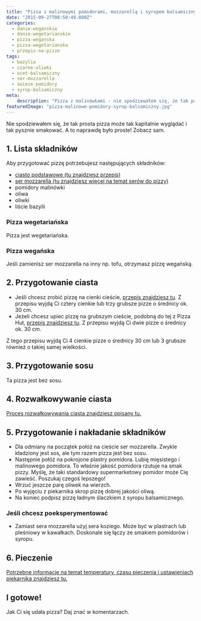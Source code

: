 ```yaml
---
title: "Pizza z malinowymi pomidorami, mozzarellą i syropem balsamicznym"
date: "2015-09-27T08:50:49.000Z"
categories: 
  - danie-weganskie
  - danie-wegetarianskie
  - pizza-weganska
  - pizza-wegetarianska
  - przepis-na-pizze
tags: 
  - bazylia
  - czarne-oliwki
  - ocet-balsamiczny
  - ser-mozzarella
  - swieze-pomidory
  - syrop-balsamiczny
meta: 
    description: "Pizza z malinówkami - nie spodziewałem się, że tak prosta pizza może tak kapitalnie wyglądać i tak pysznie smakować. A to naprawdę było proste!"
featuredImage: "pizza-malinowe-pomidory-syrop-balsamiczny.jpg"
---
```


Nie spodziewałem się, że tak prosta pizza może tak kapitalnie wyglądać i tak pysznie smakować. A to naprawdę było proste! Zobacz sam.

## 1\. Lista składników

Aby przygotować pizzę potrzebujesz następujących składników:

- <a title="Przepis na ciasto podstawowe" href="/przepis-na-ciasto-na-pizze/">ciasto podstawowe (tu znajdziesz przepis)</a>
- <a title="Ser do pizzy" href="/jaki-ser-wybrac-do-pizzy/">ser mozzarella (tu znajdziesz więcej na temat serów do pizzy)</a>
- pomidory malinówki
- oliwa
- oliwki
- liście bazylii

### Pizza wegetariańska

Pizza jest wegetariańska.

### Pizza wegańska

Jeśli zamienisz ser mozzarella na inny np. tofu, otrzymasz pizzę wegańską.

## 2\. Przygotowanie ciasta

- Jeśli chcesz zrobić pizzę na cienki cieście, <a title="Przepis na ciasto podstawowe" href="/przepis-na-ciasto-na-pizze/">przepis znajdziesz tu</a>. Z przepisu wyjdą Ci cztery cienkie lub trzy grubsze pizze o średnicy ok. 30 cm.
- Jeżeli chcesz upiec pizzę na grubszym cieście, podobną do tej z Pizza Hut, <a title="Przepis na pizzę na grubym cieście" href="/jak-zrobic-ciasto-na-pizze-jak-w-pizza-hut/">przepis znajdziesz tu</a>. Z przepisu wyjdą Ci dwie pizze o średnicy ok. 30 cm.

Z tego przepisu wyjdą Ci 4 cienkie pizze o średnicy 30 cm lub 3 grubsze również o takiej samej wielkości.

## 3\. Przygotowanie sosu

Ta pizza jest bez sosu.

## 4\. Rozwałkowywanie ciasta

<a title="Rozwałkowywanie ciasta" href="/jak-walkowac-ciasto-pizzy/">Proces rozwałkowywania ciasta znajdziesz opisany tu.</a>

## 5\. Przygotowanie i nakładanie składników

- Dla odmiany na początek połóż na cieście ser mozzarella. Zwykle kładziony jest sos, ale tym razem pizza jest bez sosu.
- Następnie połóż na pokrojone plastry pomidora. Lubię mięsistego i malinowego pomidora. To właśnie jakość pomidora rzutuje na smak pizzy. Myślę, że taki standardowy supermarketowy pomidor może Cię zawieść. Poszukaj czegoś lepszego!
- Wrzuć jeszcze parę oliwek na wierzch.
- Po wyjęciu z piekarnika skrop pizzę dobrej jakości oliwą.
- Na koniec podpisz pizzę ładnym ślaczkiem z syropu balsamicznego.

### Jeśli chcesz poeksperymentować

- Zamiast sera mozzarella użyj sera koziego. Może być w plastrach lub pleśniowy w kawałkach. Doskonale się łączy ze smakiem pomidorów i syropu.

## 6\. Pieczenie

<a title="Jak ustawić piekarnik do pieczenia pizzy" href="/jak-ustawic-piekarnik-pieczenia-pizzy/">Potrzebne informacje na temat temperatury, czasu pieczenia i ustawieniach piekarnika znajdziesz tu.</a>

## I gotowe!

Jak Ci się udała pizza? Daj znać w komentarzach.
